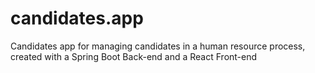 # candidates.app
Candidates app for managing candidates in a human resource process, created with a Spring Boot Back-end and a React Front-end
